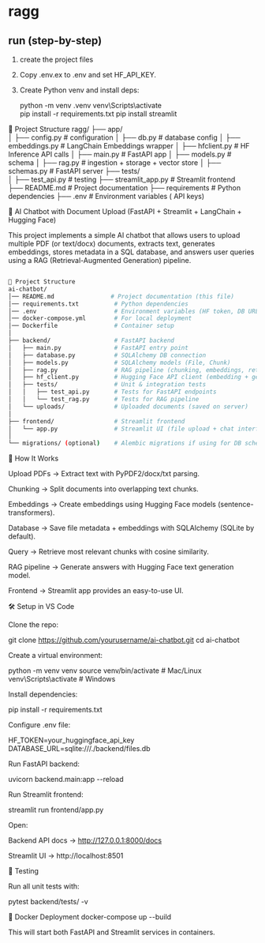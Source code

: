 # ragg


## run (step-by-step)
1. create the project files
2. Copy .env.ex to .env and set HF_API_KEY.
3. Create Python venv and install deps:

    python -m venv .venv
    venv\Scripts\activate    
    pip install -r requirements.txt
    pip install streamlit

📂 Project Structure
ragg/
├── app/                    
│    ├── config.py            # configuration
│    ├── db.py               # database config
│    ├── embeddings.py       # LangChain Embeddings wrapper
│    ├── hfclient.py         # HF Inference API calls
│    ├── main.py             # FastAPI app
│    ├── models.py           # schema
│    ├── rag.py              # ingestion + storage + vector store
│    ├── schemas.py          # FastAPI server
├── tests/                  
│    ├── test_api.py         # testing
├──  streamlit_app.py        # Streamlit frontend       
├── README.md                # Project documentation
├──  requirements            # Python dependencies
├──  .env                    # Environment variables ( API keys)




📌 AI Chatbot with Document Upload (FastAPI + Streamlit + LangChain + Hugging Face)

This project implements a simple AI chatbot that allows users to upload multiple PDF (or text/docx) documents, extracts text, generates embeddings, stores metadata in a SQL database, and answers user queries using a RAG (Retrieval-Augmented Generation) pipeline.
```bash

📂 Project Structure
ai-chatbot/
│── README.md                # Project documentation (this file)
│── requirements.txt          # Python dependencies
│── .env                      # Environment variables (HF token, DB URL, etc.)
│── docker-compose.yml        # For local deployment
│── Dockerfile                # Container setup
│
├── backend/                  # FastAPI backend
│   ├── main.py               # FastAPI entry point
│   ├── database.py           # SQLAlchemy DB connection
│   ├── models.py             # SQLAlchemy models (File, Chunk)
│   ├── rag.py                # RAG pipeline (chunking, embeddings, retrieval, generation)
│   ├── hf_client.py          # Hugging Face API client (embedding + generation calls)
│   ├── tests/                # Unit & integration tests
│   │   ├── test_api.py       # Tests for FastAPI endpoints
│   │   └── test_rag.py       # Tests for RAG pipeline
│   └── uploads/              # Uploaded documents (saved on server)
│
├── frontend/                 # Streamlit frontend
│   └── app.py                # Streamlit UI (file upload + chat interface)
│
└── migrations/ (optional)    # Alembic migrations if using for DB schema versioning
```

🚀 How It Works

Upload PDFs → Extract text with PyPDF2/docx/txt parsing.

Chunking → Split documents into overlapping text chunks.

Embeddings → Create embeddings using Hugging Face models (sentence-transformers).

Database → Save file metadata + embeddings with SQLAlchemy (SQLite by default).

Query → Retrieve most relevant chunks with cosine similarity.

RAG pipeline → Generate answers with Hugging Face text generation model.

Frontend → Streamlit app provides an easy-to-use UI.

🛠️ Setup in VS Code

Clone the repo:

git clone https://github.com/yourusername/ai-chatbot.git
cd ai-chatbot


Create a virtual environment:

python -m venv venv
source venv/bin/activate      # Mac/Linux
venv\Scripts\activate         # Windows


Install dependencies:

pip install -r requirements.txt


Configure .env file:

HF_TOKEN=your_huggingface_api_key
DATABASE_URL=sqlite:///./backend/files.db


Run FastAPI backend:

uvicorn backend.main:app --reload


Run Streamlit frontend:

streamlit run frontend/app.py


Open:

Backend API docs → http://127.0.0.1:8000/docs

Streamlit UI → http://localhost:8501

🧪 Testing

Run all unit tests with:

pytest backend/tests/ -v

🐳 Docker Deployment
docker-compose up --build


This will start both FastAPI and Streamlit services in containers.


